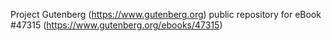 Project Gutenberg (https://www.gutenberg.org) public repository for eBook #47315 (https://www.gutenberg.org/ebooks/47315)
